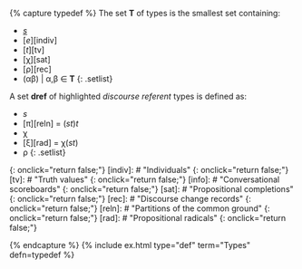<!-- Types -->
{% capture typedef %}
The set **T** of types is the smallest set containing:
  
+ [*s*][sit]
+ [*e*][indiv]
+ [*t*][tv]
+ [&chi;][sat]
+ [&rho;][rec]
+ (&alpha;&beta;) \| &alpha;,&beta; &isin; **T**
{: .setlist}

A set **dref** of highlighted *discourse referent* types is defined as:
  
+ *s*
+ [&pi;][reln] = (*st*)*t*
+ &chi;
+ [&xi;][rad] = &chi;(*st*)
+ &rho;
{: .setlist}

[sit]: # "Situations"
{: onclick="return false;"} 
[indiv]: # "Individuals"
{: onclick="return false;"}
[tv]: # "Truth values"
{: onclick="return false;"}
[info]: # "Conversational scoreboards"
{: onclick="return false;"}
[sat]: # "Propositional completions"
{: onclick="return false;"}
[rec]: # "Discourse change records"
{: onclick="return false;"}
[reln]: # "Partitions of the common ground"
{: onclick="return false;"}
[rad]: # "Propositional radicals"
{: onclick="return false;"}

{% endcapture %}
{% include ex.html type="def" term="Types" defn=typedef %}
